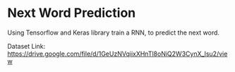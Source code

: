 # Next Word Prediction

Using Tensorflow and Keras library train a RNN, to predict the next word. 

Dataset Link: https://drive.google.com/file/d/1GeUzNVqiixXHnTl8oNiQ2W3CynX_lsu2/view
